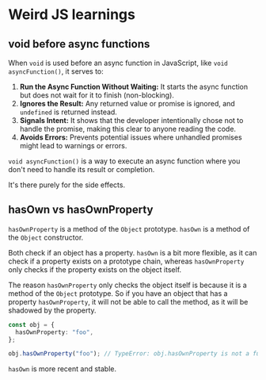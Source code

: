 # Weird JS learnings

## void before async functions

When `void` is used before an async function in JavaScript, like `void asyncFunction()`, it serves to:

1. **Run the Async Function Without Waiting:** It starts the async function but does not wait for it to finish (non-blocking).
2. **Ignores the Result:** Any returned value or promise is ignored, and `undefined` is returned instead.
3. **Signals Intent:** It shows that the developer intentionally chose not to handle the promise, making this clear to anyone reading the code.
4. **Avoids Errors:** Prevents potential issues where unhandled promises might lead to warnings or errors.

`void asyncFunction()` is a way to execute an async function where you don't need to handle its result or completion.

It's there purely for the side effects.

## hasOwn vs hasOwnProperty

`hasOwnProperty` is a method of the `Object` prototype. `hasOwn` is a method of the `Object` constructor.

Both check if an object has a property. `hasOwn` is a bit more flexible, as it can check if a property exists on a prototype chain, whereas `hasOwnProperty` only checks if the property exists on the object itself.

The reason `hasOwnProperty` only checks the object itself is because it is a method of the `Object` prototype. So if you have an object that has a property `hasOwnProperty`, it will not be able to call the method, as it will be shadowed by the property.

```ts
const obj = {
  hasOwnProperty: "foo",
};

obj.hasOwnProperty("foo"); // TypeError: obj.hasOwnProperty is not a function
```

`hasOwn` is more recent and stable.
